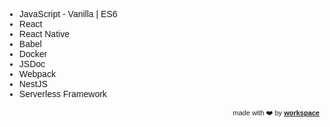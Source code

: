 
<link href="https://fonts.googleapis.com/css?family=Montserrat&display=swap" rel="stylesheet">

- JavaScript - Vanilla &#124; ES6 
- React
- React Native
- Babel
- Docker
- JSDoc
- Webpack
- NestJS
- Serverless Framework



<div style="text-align: right; float: right;">
 <span style="font-size: 11px"> made with ❤️ by </span>
 <a href="http://workspace.ciro-maciel.me" style="font-size: 11px" target="_blank">
   <strong style="font-size: 11px">workspace</strong>
 </a>
</div>

<style>
 * {
    font-family: 'Montserrat', sans-serif !important;
     font-size: 14px;
  }
 h1 {
    font-size: 23px; 
 }
 h1 a{
    display: none;
 }
 h1:after {
  content: 'technologies I use';
 }
 .container-lg{
  max-width: 900px
 }
 hr {
  height: 0px !important;
  border-bottom: 1px solid #eaecef !important;
  margin-bottom: 10px !important;
 }
</style>
